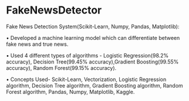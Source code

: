 # FakeNewsDetector

Fake News Detection System(Scikit-Learn, Numpy, Pandas, Matplotlib):

• Developed a machine learning model which can differentiate between fake news and true news.

• Used 4 different types of algorithms - Logistic Regression(98.2% accuracy), Decision Tree(99.45% accuracy),Gradient Boosting(99.55% accuracy), Random Forest(99.15% accuracy).

• Concepts Used- Scikit-Learn, Vectorization, Logistic Regression algorithm, Decision Tree algorithm, Gradient Boosting algorithm, Random Forest algorithm, Pandas, Numpy, Matplotlib, Kaggle.
